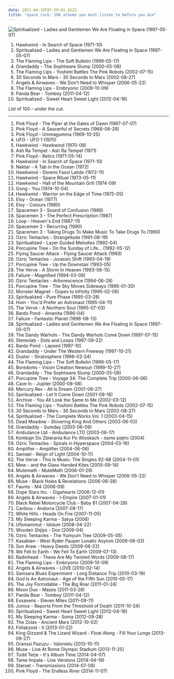```yaml
---
date: 2021-04-10T07:59:01.822Z
title: "space rock: 100 albums you must listen to before you die"
---
```

![Spiritualized - Ladies and Gentlemen We Are Floating in Space (1997-05-07)](http://coverartarchive.org/release/a74bf5c1-7a8d-302b-9fe0-de4cd596a3e7/19716414556-500.jpg "Spiritualized - Ladies and Gentlemen We Are Floating in Space (1997-05-07)")
<ol class="albums">
<li data-cover="http://coverartarchive.org/release/c183a94b-2172-36a7-bc2d-a6710542b049/10052283540-500.jpg" data-tags="space rock" role="button">Hawkwind - In Search of Space (1971-10)</li>
<li data-cover="http://coverartarchive.org/release/a74bf5c1-7a8d-302b-9fe0-de4cd596a3e7/19716414556-500.jpg" data-tags="space rock" role="button">Spiritualized - Ladies and Gentlemen We Are Floating in Space (1997-05-07)</li>
<li data-cover="http://coverartarchive.org/release/58e26176-9898-4a7e-837f-fcb221f1dfc1/21047497043-500.jpg" data-tags="indie, 90s, alternative, rock" role="button">The Flaming Lips - The Soft Bulletin (1999-05-17)</li>
<li data-cover="https://img.discogs.com/RMMPLmcaYrwUxT1cz1w-uJR3eNw=/fit-in/391x331/filters:strip_icc():format(jpeg):mode_rgb():quality(90)/discogs-images/R-1607354-1231797227.jpeg.jpg" data-tags="indie rock" role="button">Grandaddy - The Sophtware Slump (2000-05-08)</li>
<li data-cover="https://img.discogs.com/oUY8CBL52EcqoUOu7Ze11OExogY=/fit-in/600x594/filters:strip_icc():format(jpeg):mode_rgb():quality(90)/discogs-images/R-7762734-1449271967-1107.jpeg.jpg" data-tags="indie" role="button">The Flaming Lips - Yoshimi Battles The Pink Robots (2002-07-15)</li>
<li data-cover="http://coverartarchive.org/release/bfd86854-99cb-496e-b7c4-1c58c928ba1d/6514051160-500.jpg" data-tags="alternative rock, rock" role="button">30 Seconds to Mars - 30 Seconds to Mars (2002-08-27)</li>
<li data-cover="http://coverartarchive.org/release/e2e513ef-b507-4319-9cb1-0f8be3cd561e/4563170382-500.jpg" data-tags="alternative rock" role="button">Angels & Airwaves - We Don't Need to Whisper (2006-05-22)</li>
<li data-cover="https://img.discogs.com/mXU3qnTtVCSDOHUgRIyj8XjI4mE=/fit-in/592x600/filters:strip_icc():format(jpeg):mode_rgb():quality(90)/discogs-images/R-5395634-1392309898-3190.jpeg.jpg" data-tags="psychedelic" role="button">The Flaming Lips - Embryonic (2009-10-09)</li>
<li data-cover="http://coverartarchive.org/release/8d5b56e7-7412-4724-9407-039e64ecd014/13800964524-500.jpg" data-tags="indie, experimental, experimental rock, paw tracks" role="button">Panda Bear - Tomboy (2011-04-12)</li>
<li data-cover="http://coverartarchive.org/release/93be2c5f-b9e2-46da-8bc8-04ab3e384682/8450685693-500.jpg" data-tags="indie, british, alternative rock, space rock, psychedelic rock, 10s, fat possum, 2012 releases, double six, summer jams" role="button">Spiritualized - Sweet Heart Sweet Light (2012-04-16)</li>
</ol>
List of 100 - under the cut.
<!-- more -->

_________________

<ol class="albums">
<li data-cover="https://img.discogs.com/N-POZvhiJDjoIAmJFs3zunAdVxc=/fit-in/600x599/filters:strip_icc():format(jpeg):mode_rgb():quality(90)/discogs-images/R-2436741-1448794563-6047.jpeg.jpg" data-tags="psychedelic rock, psychedelic" role="button">
Pink Floyd - The Piper at the Gates of Dawn (1967-07-07)
</li>
<li data-cover="http://coverartarchive.org/release/164516d8-4fcf-3191-86cf-afcbf27eb055/5898666587-500.jpg" data-tags="psychedelic rock, psychedelic, progressive rock" role="button">
Pink Floyd - A Saucerful of Secrets (1968-06-29)
</li>
<li data-cover="http://coverartarchive.org/release/53e9678a-90dd-3c32-8d28-1584b612f95f/9839280602-500.jpg" data-tags="psychedelic rock, progressive rock" role="button">
Pink Floyd - Ummagumma (1969-10-25)
</li>
<li data-cover="https://img.discogs.com/xnmqcC76W5EzUVQsmBSetimIoaM=/fit-in/600x594/filters:strip_icc():format(jpeg):mode_rgb():quality(90)/discogs-images/R-7503349-1466166394-9881.jpeg.jpg" data-tags="hard rock, space rock" role="button">
UFO - UFO 1 (1970)
</li>
<li data-cover="http://coverartarchive.org/release/bd5fa9ed-411e-4bf3-be7b-1c81b8c3fbad/4836127874-500.jpg" data-tags="space rock, psychedelic rock" role="button">
Hawkwind - Hawkwind (1970-08)
</li>
<li data-cover="http://coverartarchive.org/release/7e964b19-62ce-4ab4-a67c-e183586560a9/9916032528-500.jpg" data-tags="krautrock" role="button">
Ash Ra Tempel - Ash Ra Tempel (1971)
</li>
<li data-cover="http://coverartarchive.org/release/24dd5402-4f63-3648-bcd2-edcb91896d6c/14265700473-500.jpg" data-tags="psychedelic rock, psychedelic, pink floyd" role="button">
Pink Floyd - Relics (1971-05-14)
</li>
<li data-cover="http://coverartarchive.org/release/c183a94b-2172-36a7-bc2d-a6710542b049/10052283540-500.jpg" data-tags="space rock" role="button">
Hawkwind - In Search of Space (1971-10)
</li>
<li data-cover="https://img.discogs.com/sQHHN7DXseUc00GAZIg6WaUxNSo=/fit-in/600x592/filters:strip_icc():format(jpeg):mode_rgb():quality(90)/discogs-images/R-599254-1570094747-1832.jpeg.jpg" data-tags="progressive rock" role="button">
Nektar - A Tab in the Ocean (1972)
</li>
<li data-cover="http://coverartarchive.org/release/4996990d-5082-3c38-9c97-e5347d2005d1/20450810893-500.jpg" data-tags="space rock, psychedelic rock" role="button">
Hawkwind - Doremi Fasol Latido (1972-11)
</li>
<li data-cover="http://coverartarchive.org/release/176f17b8-e0c3-4ba4-a09d-6866848180c2/2367078539-500.jpg" data-tags="space rock, progressive rock" role="button">
Hawkwind - Space Ritual (1973-05-11)
</li>
<li data-cover="http://coverartarchive.org/release/3d132efb-5391-4198-8298-ca0e39fe9cc5/12632877328-500.jpg" data-tags="space rock" role="button">
Hawkwind - Hall of the Mountain Grill (1974-09)
</li>
<li data-cover="http://coverartarchive.org/release/50487c90-02dd-44ac-a092-2049b052f35e/10104364460-500.jpg" data-tags="space rock, psychedelic, progressive rock" role="button">
Gong - You (1974-10-04)
</li>
<li data-cover="http://coverartarchive.org/release/81a509ae-f606-423a-b260-353d6f67550c/3509012134-500.jpg" data-tags="space rock" role="button">
Hawkwind - Warrior on the Edge of Time (1975-05)
</li>
<li data-cover="http://coverartarchive.org/release/36db29e4-0464-47c4-a2c3-e6759b467340/22048183283-500.jpg" data-tags="progressive rock" role="button">
Eloy - Ocean (1977)
</li>
<li data-cover="http://coverartarchive.org/release/b532302c-ab4a-4917-85e0-cf600fb743ba/12442242530-500.jpg" data-tags="progressive rock" role="button">
Eloy - Colours (1980)
</li>
<li data-cover="https://img.discogs.com/uviTSxmBrF74fQML05YIIWK52Q0=/fit-in/463x600/filters:strip_icc():format(jpeg):mode_rgb():quality(90)/discogs-images/R-4188518-1440099871-7310.jpeg.jpg" data-tags="psychedelic, space rock, neo-psychedelia" role="button">
Spacemen 3 - Sound of Confusion (1986)
</li>
<li data-cover="https://img.discogs.com/gC0dUaLOoy_W9Md2ATRA40Cly4Q=/fit-in/480x488/filters:strip_icc():format(jpeg):mode_rgb():quality(90)/discogs-images/R-234557-1105576335.jpg.jpg" data-tags="psychedelic, neo-psychedelia, shoegaze, psychedelic rock" role="button">
Spacemen 3 - The Perfect Prescription (1987)
</li>
<li data-cover="http://coverartarchive.org/release/c5867117-a1ed-4b49-8278-da11638ac7d6/20343897065-500.jpg" data-tags="shoegaze, space rock" role="button">
Loop - Heaven's End (1987-11)
</li>
<li data-cover="http://coverartarchive.org/release/b7bbea81-3362-4d7b-9ad0-290aaf497f2e/27761341433-500.jpg" data-tags="shoegaze" role="button">
Spacemen 3 - Recurring (1990)
</li>
<li data-cover="http://coverartarchive.org/release/6e03f232-6c10-490e-9a95-7fd72cc52bfb/24592123891-500.jpg" data-tags="psychedelic, neo-psychedelia" role="button">
Spacemen 3 - Taking Drugs To Make Music To Take Drugs To (1990)
</li>
<li data-cover="http://coverartarchive.org/release/dfdb6572-97d0-4852-a4e4-a5f55f27711b/26197383967-500.jpg" data-tags="psychedelic, space rock" role="button">
Ozric Tentacles - Strangeitude (1991-08-19)
</li>
<li data-cover="http://coverartarchive.org/release/21d0c2f7-cf7d-4c99-80ec-4a13cf098f58/27225076889-500.jpg" data-tags="indie, electronic, rock, 90s" role="button">
Spiritualized - Lazer Guided Melodies (1992-04)
</li>
<li data-cover="http://coverartarchive.org/release/e3605965-46d3-3605-b0d7-b37e3158f292/16321712308-500.jpg" data-tags="progressive rock, psychedelic rock" role="button">
Porcupine Tree - On the Sunday of Life... (1992-05-12)
</li>
<li data-cover="http://coverartarchive.org/release/66b03169-303a-45e2-88c4-60f949a4a2d8/12082275533-500.jpg" data-tags="shoegaze" role="button">
Flying Saucer Attack - Flying Saucer Attack (1993)
</li>
<li data-cover="http://coverartarchive.org/release/bbc791e0-addf-4007-a52b-3b780c88e88a/4683356712-500.jpg" data-tags="space rock, psychedelic" role="button">
Ozric Tentacles - Jurassic Shift (1993-04-19)
</li>
<li data-cover="https://img.discogs.com/KKGUCiJsCI0yoVBqATHBsWAI3XU=/fit-in/600x596/filters:strip_icc():format(jpeg):mode_rgb():quality(90)/discogs-images/R-7999197-1575500120-2747.jpeg.jpg" data-tags="progressive rock, space rock" role="button">
Porcupine Tree - Up the Downstair (1993-05)
</li>
<li data-cover="http://coverartarchive.org/release/9f87724c-5bb7-4f87-bd67-aa760960689c/5813395545-500.jpg" data-tags="shoegaze" role="button">
The Verve - A Storm In Heaven (1993-06-15)
</li>
<li data-cover="https://img.discogs.com/19Z5i1oZgP0nE9HCWEAZC9WUfog=/fit-in/600x596/filters:strip_icc():format(jpeg):mode_rgb():quality(90)/discogs-images/R-1651797-1436213988-6529.jpeg.jpg" data-tags="alternative, alternative rock, space rock" role="button">
Failure - Magnified (1994-03-08)
</li>
<li data-cover="https://img.discogs.com/TvMG19rxuanxza5V5PNmgM7WRDk=/fit-in/597x591/filters:strip_icc():format(jpeg):mode_rgb():quality(90)/discogs-images/R-201698-1308772435.jpeg.jpg" data-tags="space rock" role="button">
Ozric Tentacles - Arborescence (1994-06-28)
</li>
<li data-cover="http://coverartarchive.org/release/6972609d-dd03-3089-9a86-697cb0d725c3/16362065745-500.jpg" data-tags="progressive rock" role="button">
Porcupine Tree - The Sky Moves Sideways (1995-01-30)
</li>
<li data-cover="http://coverartarchive.org/release/5bcc44c8-ac6e-4f54-a0ff-98897d26a934/3003155696-500.jpg" data-tags="stoner rock" role="button">
Monster Magnet - Dopes to Infinity (1995-02-06)
</li>
<li data-cover="http://coverartarchive.org/release/50ea1c6c-fcfe-39c2-b111-b1ef00b53a62/8355582085-500.jpg" data-tags="90s, space rock" role="button">
Spiritualized - Pure Phase (1995-03-28)
</li>
<li data-cover="http://coverartarchive.org/release/9d40c2a5-dff3-376e-b255-2d6bc7df6cd2/17549832584-500.jpg" data-tags="alternative" role="button">
Hum - You'd Prefer an Astronaut (1995-04-11)
</li>
<li data-cover="http://coverartarchive.org/release/1ec3f8dc-27fe-31b1-ac45-f957da4e3773/28476982084-500.jpg" data-tags="90s, britpop, indie" role="button">
The Verve - A Northern Soul (1995-07-03)
</li>
<li data-cover="https://img.discogs.com/qjIJpWeXcRW6WATBzDzuNbfVmPE=/fit-in/600x593/filters:strip_icc():format(jpeg):mode_rgb():quality(90)/discogs-images/R-4426176-1523097446-8851.jpeg.jpg" data-tags="psychedelic rock" role="button">
Bardo Pond - Amanita (1996-04)
</li>
<li data-cover="http://coverartarchive.org/release/ecef0212-b8c5-459f-8fd7-47f8c775a798/8886801506-500.jpg" data-tags="alternative rock, indie rock, space rock, rock, alternative, post-grunge" role="button">
Failure - Fantastic Planet (1996-08-13)
</li>
<li data-cover="http://coverartarchive.org/release/a74bf5c1-7a8d-302b-9fe0-de4cd596a3e7/19716414556-500.jpg" data-tags="space rock" role="button">
Spiritualized - Ladies and Gentlemen We Are Floating in Space (1997-05-07)
</li>
<li data-cover="http://coverartarchive.org/release/674023e2-07cd-407a-9b92-878e4e32210a/12554390373-500.jpg" data-tags="90s" role="button">
The Dandy Warhols - The Dandy Warhols Come Down (1997-07-15)
</li>
<li data-cover="http://coverartarchive.org/release/ac08220a-ca91-3c93-b31b-b231270773af/11622727078-500.jpg" data-tags="lounge, electronic, post-rock" role="button">
Stereolab - Dots and Loops (1997-09-22)
</li>
<li data-cover="http://coverartarchive.org/release/a736eee8-551f-40bc-833c-c8f1e9575c39/12048725449-500.jpg" data-tags="shoegaze" role="button">
Bardo Pond - Lapsed (1997-10)
</li>
<li data-cover="http://coverartarchive.org/release/a7f89d02-9f8c-40f5-adc7-9b63631bc464/13321854605-500.jpg" data-tags="indie, indie rock, 90s" role="button">
Grandaddy - Under The Western Freeway (1997-10-21)
</li>
<li data-cover="http://coverartarchive.org/release/79acc86e-b12b-4a4a-ad7d-7c9f928438a3/20197835084-500.jpg" data-tags="slowcore" role="button">
Duster - Stratosphere (1998-02-24)
</li>
<li data-cover="http://coverartarchive.org/release/58e26176-9898-4a7e-837f-fcb221f1dfc1/21047497043-500.jpg" data-tags="indie, 90s, alternative, rock" role="button">
The Flaming Lips - The Soft Bulletin (1999-05-17)
</li>
<li data-cover="http://coverartarchive.org/release/413e60c9-6de0-4a1c-a1fb-e37655bfc1d2/7022558425-500.jpg" data-tags="psychedelic" role="button">
Boredoms - Vision Creation Newsun (1999-10-27)
</li>
<li data-cover="https://img.discogs.com/RMMPLmcaYrwUxT1cz1w-uJR3eNw=/fit-in/391x331/filters:strip_icc():format(jpeg):mode_rgb():quality(90)/discogs-images/R-1607354-1231797227.jpeg.jpg" data-tags="indie rock" role="button">
Grandaddy - The Sophtware Slump (2000-05-08)
</li>
<li data-cover="https://img.discogs.com/o-VuGtQLwGU1wSkBcNilwsdTz5w=/fit-in/600x598/filters:strip_icc():format(jpeg):mode_rgb():quality(90)/discogs-images/R-6834426-1427614329-9558.jpeg.jpg" data-tags="progressive rock" role="button">
Porcupine Tree - Voyage 34: The Complete Trip (2000-06-06)
</li>
<li data-cover="http://coverartarchive.org/release/84f521a4-ee77-418f-8ee8-21dd6c5d97a8/7575440808-500.jpg" data-tags="alternative rock, post-hardcore" role="button">
Cave In - Jupiter (2000-08-08)
</li>
<li data-cover="https://img.discogs.com/OZNzVx8zwpbRtFXXuTGWjnSZIM4=/fit-in/600x590/filters:strip_icc():format(jpeg):mode_rgb():quality(90)/discogs-images/R-2583517-1542933395-8879.jpeg.jpg" data-tags="dream pop, indie rock" role="button">
Mercury Rev - All Is Dream (2001-08-27)
</li>
<li data-cover="https://img.discogs.com/eywTsZh4E1zkFu4gpvcYDFvjoTk=/fit-in/600x606/filters:strip_icc():format(jpeg):mode_rgb():quality(90)/discogs-images/R-12676458-1539859593-7554.jpeg.jpg" data-tags="rock, 00s" role="button">
Spiritualized - Let It Come Down (2001-09-16)
</li>
<li data-cover="http://coverartarchive.org/release/7c620cc8-b21f-4a9a-aade-236d952362ab/9476189376-500.jpg" data-tags="trip-hop" role="button">
Archive - You All Look the Same to Me (2002-03-12)
</li>
<li data-cover="https://img.discogs.com/oUY8CBL52EcqoUOu7Ze11OExogY=/fit-in/600x594/filters:strip_icc():format(jpeg):mode_rgb():quality(90)/discogs-images/R-7762734-1449271967-1107.jpeg.jpg" data-tags="indie" role="button">
The Flaming Lips - Yoshimi Battles The Pink Robots (2002-07-15)
</li>
<li data-cover="http://coverartarchive.org/release/bfd86854-99cb-496e-b7c4-1c58c928ba1d/6514051160-500.jpg" data-tags="alternative rock, rock" role="button">
30 Seconds to Mars - 30 Seconds to Mars (2002-08-27)
</li>
<li data-cover="http://coverartarchive.org/release/4ef8d874-a2ed-4dc2-9262-cc66b0120818/15485269083-500.jpg" data-tags="psychedelia, space rock, neo-psychedelia, dream, tremolo radio" role="button">
Spiritualized - The Complete Works Vol. 1 (2003-04-15)
</li>
<li data-cover="http://coverartarchive.org/release/f21cf3d9-457e-429d-98bf-747ebb0e8b4b/19362049030-500.jpg" data-tags="psychedelic rock" role="button">
Dead Meadow - Shivering King And Others (2003-06-03)
</li>
<li data-cover="https://img.discogs.com/09rkHBJw5AXO7W3cw_95LR9xFm8=/fit-in/584x576/filters:strip_icc():format(jpeg):mode_rgb():quality(90)/discogs-images/R-405219-1254081822.jpeg.jpg" data-tags="rock, indie, indie rock" role="button">
Grandaddy - Sumday (2003-06-09)
</li>
<li data-cover="http://coverartarchive.org/release/a9c907bc-8de7-460b-a489-4b61ab41520b/10540614856-500.jpg" data-tags="indie" role="button">
Ambulance Ltd - Ambulance LTD (2003-06-17)
</li>
<li data-cover="http://coverartarchive.org/release/3f4b686d-69fe-45d1-b4df-42c839c6db24/8259522263-500.jpg" data-tags="alternative rock, melancholy, space rock, kdzkpw" role="button">
Kombajn Do Zbierania Kur Po Wioskach - ósme piętro (2004)
</li>
<li data-cover="http://coverartarchive.org/release/94879be1-bbe5-4a96-a9b4-e874f9e54e20/18850275911-500.jpg" data-tags="psychedelic, progressive rock, space rock" role="button">
Ozric Tentacles - Spirals in Hyperspace (2004-03-16)
</li>
<li data-cover="https://img.discogs.com/WizXcjZB7bvDO3JSO8XWBmuY18w=/fit-in/600x591/filters:strip_icc():format(jpeg):mode_rgb():quality(90)/discogs-images/R-528621-1240352999.jpeg.jpg" data-tags="progressive rock" role="button">
Amplifier - Amplifier (2004-06-06)
</li>
<li data-cover="http://coverartarchive.org/release/bd9ddc75-db23-4d46-b748-a39e5d4c5a19/26723378277-500.jpg" data-tags="industrial metal" role="button">
Samael - Reign of Light (2004-10-11)
</li>
<li data-cover="http://coverartarchive.org/release/c8130bea-adf4-4c8f-8784-594e537e1082/20162514827-500.jpg" data-tags="britpop" role="button">
The Verve - This Is Music: The Singles 92-98 (2004-11-01)
</li>
<li data-cover="http://coverartarchive.org/release/d8e64927-2ed5-38b7-82c6-3f02ce624598/22167976638-500.jpg" data-tags="indie, indie rock" role="button">
Mew - and the Glass Handed Kites (2005-09-14)
</li>
<li data-cover="https://img.discogs.com/IzOnZ7a1QRE6MIyUb0Gp12_eP1s=/fit-in/500x444/filters:strip_icc():format(jpeg):mode_rgb():quality(90)/discogs-images/R-1028391-1253696432.jpeg.jpg" data-tags="alternative rock, indie rock, space rock" role="button">
Mutemath - MuteMath (2006-01-29)
</li>
<li data-cover="http://coverartarchive.org/release/e2e513ef-b507-4319-9cb1-0f8be3cd561e/4563170382-500.jpg" data-tags="alternative rock" role="button">
Angels & Airwaves - We Don't Need to Whisper (2006-05-22)
</li>
<li data-cover="http://coverartarchive.org/release/f1458768-777e-4d46-96eb-2d0e6d8cbaa0/13574722523-500.jpg" data-tags="alternative rock" role="button">
Muse - Black Holes & Revelations (2006-06-28)
</li>
<li data-cover="http://coverartarchive.org/release/29098068-a708-458b-96e6-839ae7fb6554/3102701745-500.jpg" data-tags="post-rock, shoegaze" role="button">
Faunts - M4 (2006-09)
</li>
<li data-cover="https://img.discogs.com/NlkmUxf-fdsMUSV7QPh5cJn7aAw=/fit-in/600x600/filters:strip_icc():format(jpeg):mode_rgb():quality(90)/discogs-images/R-852864-1327512711.jpeg.jpg" data-tags="industrial, synthpop, industrial metal" role="button">
Dope Stars Inc. - Gigahearts (2006-12-01)
</li>
<li data-cover="http://coverartarchive.org/release/e1058f8d-d271-492b-8a18-d625b2f65d54/26595077311-500.jpg" data-tags="alternative rock" role="button">
Angels & Airwaves - I-Empire (2007-01-01)
</li>
<li data-cover="https://img.discogs.com/cfc9e7fd50d7c9c08931869b95f6849a01d0635d/images/spacer.gif" data-tags="indie, rock, indie rock" role="button">
Black Rebel Motorcycle Club - Baby 81 (2007-04-28)
</li>
<li data-cover="http://coverartarchive.org/release/a81a4da3-daf0-483b-8c72-f70690b2b8ff/19096164883-500.jpg" data-tags="electronic, experimental" role="button">
Caribou - Andorra (2007-08-17)
</li>
<li data-cover="http://coverartarchive.org/release/a654fec2-eca3-4682-91b5-2173cdb1ef05/11547692059-500.jpg" data-tags="psychedelic, space rock" role="button">
White Hills - Heads On Fire (2007-11-05)
</li>
<li data-cover="https://img.discogs.com/Dkj1ny2hpfEv0tyauL2jnF89ffw=/fit-in/340x340/filters:strip_icc():format(jpeg):mode_rgb():quality(90)/discogs-images/R-1824200-1245800516.jpeg.jpg" data-tags="stoner rock, psychedelic rock, post-rock" role="button">
My Sleeping Karma - Satya (2008)
</li>
<li data-cover="https://img.discogs.com/LU3-gs1JtwQ_WWgq5Cac_-nwwEc=/fit-in/400x399/filters:strip_icc():format(jpeg):mode_rgb():quality(90)/discogs-images/R-1435966-1223858516.jpeg.jpg" data-tags="doom metal, stoner metal" role="button">
Ufomammut - Idolum (2008-04-22)
</li>
<li data-cover="http://coverartarchive.org/release/e9506cb7-799c-470b-8fed-4fe4c8fe45d4/20129603489-500.jpg" data-tags="experimental, psychedelic rock" role="button">
Wooden Shjips - Dos (2009-04)
</li>
<li data-cover="http://coverartarchive.org/release/c4287b6f-d8a9-4312-bb8d-f11882f79ccc/18853270697-500.jpg" data-tags="space rock, psychedelic rock" role="button">
Ozric Tentacles - The Yumyum Tree (2009-05-05)
</li>
<li data-cover="http://coverartarchive.org/release/9abf8864-0a0e-4b3b-b560-e950aa8ec9d9/12242454111-500.jpg" data-tags="indie, alternative rock, indie rock, british" role="button">
Kasabian - West Ryder Pauper Lunatic Asylum (2009-06-03)
</li>
<li data-cover="https://img.discogs.com/nm60ZSy0RSuTi0Pd9CLXzFAYazo=/fit-in/600x600/filters:strip_icc():format(jpeg):mode_rgb():quality(90)/discogs-images/R-1846535-1436105410-4304.jpeg.jpg" data-tags="dub, psychedelic, drone, space rock, tropical, neo-psychedelia, acid rock, prda, dub rock, not not fun records, sun ark records" role="button">
Sun Araw - Heavy Deeds (2009-06-22)
</li>
<li data-cover="http://coverartarchive.org/release/f48ed54e-8a15-4f1c-9846-9b72a2c9acd7/15530605251-500.jpg" data-tags="downtempo, space rock, psychedelic rock" role="button">
We Fell to Earth - We Fell To Earth (2009-07-13)
</li>
<li data-cover="http://coverartarchive.org/release/3b7453da-f435-4e22-9e33-15c78727fd90/1984961533-500.jpg" data-tags="alternative rock" role="button">
Radiohead - These Are My Twisted Words (2009-08-17)
</li>
<li data-cover="https://img.discogs.com/mXU3qnTtVCSDOHUgRIyj8XjI4mE=/fit-in/592x600/filters:strip_icc():format(jpeg):mode_rgb():quality(90)/discogs-images/R-5395634-1392309898-3190.jpeg.jpg" data-tags="psychedelic" role="button">
The Flaming Lips - Embryonic (2009-10-09)
</li>
<li data-cover="http://coverartarchive.org/release/787fa423-84b8-4672-ba02-4222e853a23e/1137526155-500.jpg" data-tags="alternative rock" role="button">
Angels & Airwaves - LOVE (2010-02-14)
</li>
<li data-cover="http://coverartarchive.org/release/8d2ed658-9a4b-4391-bfee-16e515ad9601/12338272827-500.jpg" data-tags="psychedelic rock, space rock" role="button">
Samsara Blues Experiment - Long Distance Trip (2010-03-19)
</li>
<li data-cover="http://coverartarchive.org/release/a36ab113-612d-4e2d-92f0-47ffda893f6a/4793906460-500.jpg" data-tags="post-rock" role="button">
God Is An Astronaut - Age of the Fifth Sun (2010-05-17)
</li>
<li data-cover="http://coverartarchive.org/release/300135a3-b971-4943-8d5e-6fb40c2d0253/4812805415-500.jpg" data-tags="indie rock, noise pop, alternative pop" role="button">
The Joy Formidable - The Big Roar (2011-01-24)
</li>
<li data-cover="https://via.placeholder.com/450" data-tags="electronic, psychedelic" role="button">
Moon Duo - Mazes (2011-03-28)
</li>
<li data-cover="http://coverartarchive.org/release/8d5b56e7-7412-4724-9407-039e64ecd014/13800964524-500.jpg" data-tags="indie, experimental, experimental rock, paw tracks" role="button">
Panda Bear - Tomboy (2011-04-12)
</li>
<li data-cover="http://coverartarchive.org/release/ee4093b1-28e1-4482-875b-266ffc458b60/1118766922-500.jpg" data-tags="post-rock, post-metal" role="button">
Exxasens - Eleven Miles (2011-09-11)
</li>
<li data-cover="http://coverartarchive.org/release/5df1ca96-ce3b-4ba7-8bc7-6613b1ac5bbd/9466174294-500.jpg" data-tags="post-rock" role="button">
Junius - Reports From the Threshold of Death (2011-10-24)
</li>
<li data-cover="http://coverartarchive.org/release/93be2c5f-b9e2-46da-8bc8-04ab3e384682/8450685693-500.jpg" data-tags="indie, british, alternative rock, space rock, psychedelic rock, 10s, fat possum, 2012 releases, double six, summer jams" role="button">
Spiritualized - Sweet Heart Sweet Light (2012-04-16)
</li>
<li data-cover="http://coverartarchive.org/release/7e12c6ac-7ad5-4b59-a94d-06982d1e228b/9524984103-500.jpg" data-tags="space rock" role="button">
My Sleeping Karma - Soma (2012-09-28)
</li>
<li data-cover="http://coverartarchive.org/release/723b77d9-e344-4425-9be1-0a3c7fa0ecb4/2919361152-500.jpg" data-tags="alternative, alternative rock, indie rock, canadian, atmospheric, space rock, piano rock, vancouver, martin, aoty" role="button">
The Zolas - Ancient Mars (2012-10-02)
</li>
<li data-cover="http://coverartarchive.org/release/6f4068da-46c5-4d68-8639-95df26b47f48/6581383510-500.jpg" data-tags="indie, rock" role="button">
Föllakzoid - II (2013-01-22)
</li>
<li data-cover="http://coverartarchive.org/release/89a1bb84-f8e8-4cd5-83ca-a38317a41a98/6705416996-500.jpg" data-tags="alternative rock, indie rock, stoner rock, psychedelic, space rock, psychedelic rock, trip, lsd, ss, flightless records, flightless" role="button">
King Gizzard & The Lizard Wizard - Float Along - Fill Your Lungs (2013-09-27)
</li>
<li data-cover="http://coverartarchive.org/release/2469a6a4-d9fb-468b-9389-68fcd0f80a06/5440308357-500.jpg" data-tags="space rock, psychedelic black metal" role="button">
Oranssi Pazuzu - Valonielu (2013-10-11)
</li>
<li data-cover="http://coverartarchive.org/release/089ca863-f9e8-40bc-93e3-4d91e5054edb/5836716649-500.jpg" data-tags="alternative rock" role="button">
Muse - Live At Rome Olympic Stadium (2013-11-25)
</li>
<li data-cover="http://coverartarchive.org/release/3dff8396-82b1-4a35-93a9-77ad34a994a9/17214960042-500.jpg" data-tags="electronic" role="button">
Todd Terje - It's Album Time (2014-04-07)
</li>
<li data-cover="https://img.discogs.com/4kVuAt__MwM_SkTymSf2DP-gKyM=/fit-in/600x600/filters:strip_icc():format(jpeg):mode_rgb():quality(90)/discogs-images/R-5828215-1403816473-3637.jpeg.jpg" data-tags="neo-psychedelia" role="button">
Tame Impala - Live Versions (2014-04-19)
</li>
<li data-cover="http://coverartarchive.org/release/4785004d-ea89-4397-909c-312d97826d45/7445539786-500.jpg" data-tags="progressive metal, alternative metal, electronic, symphonic" role="button">
Starset - Transmissions (2014-07-08)
</li>
<li data-cover="http://coverartarchive.org/release/5b86c0c7-e339-4634-b7b3-de1924eb7a4f/15837120602-500.jpg" data-tags="progressive rock, ambient" role="button">
Pink Floyd - The Endless River (2014-11-07)
</li>
</ol>